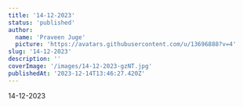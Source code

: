 ```yaml
---
title: '14-12-2023'
status: 'published'
author:
  name: 'Praveen Juge'
  picture: 'https://avatars.githubusercontent.com/u/13696888?v=4'
slug: '14-12-2023'
description: ''
coverImage: '/images/14-12-2023-gzNT.jpg'
publishedAt: '2023-12-14T13:46:27.420Z'
---
```


14-12-2023